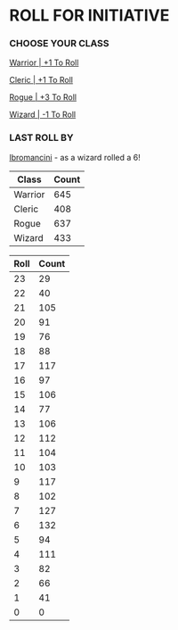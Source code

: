 # ROLL FOR INITIATIVE
### CHOOSE YOUR CLASS

[Warrior | +1 To Roll](https://github.com/benjaminsampica/benjaminsampica/issues/new?title=roll%7Cwarrior&body=Just+click+%27Submit+new+issue%27.)

[Cleric | +1 To Roll](https://github.com/benjaminsampica/benjaminsampica/issues/new?title=roll%7Ccleric&body=Just+click+%27Submit+new+issue%27.)

[Rogue | +3 To Roll](https://github.com/benjaminsampica/benjaminsampica/issues/new?title=roll%7Crogue&body=Just+click+%27Submit+new+issue%27.)

[Wizard | -1 To Roll](https://github.com/benjaminsampica/benjaminsampica/issues/new?title=roll%7Cwizard&body=Just+click+%27Submit+new+issue%27.)
### LAST ROLL BY
[lbromancini](https://www.github.com/lbromancini) - as a wizard rolled a 6!

|Class|Count|
|-|-|
|Warrior|645|
|Cleric|408|
|Rogue|637|
|Wizard|433|

|Roll|Count|
|-|-|
|23|29
|22|40
|21|105
|20|91
|19|76
|18|88
|17|117
|16|97
|15|106
|14|77
|13|106
|12|112
|11|104
|10|103
|9|117
|8|102
|7|127
|6|132
|5|94
|4|111
|3|82
|2|66
|1|41
|0|0
